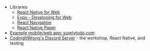 - Libraries
  - [React Native for Web](https://necolas.github.io/react-native-web/docs/)
  - [Expo - Developing for Web](https://docs.expo.dev/workflow/web/)
  - [React Navigation](https://reactnavigation.org/)
  - [React Native Paper](https://reactnativepaper.com/)
- [Example mobile/web app: surelytodo.com](https://surelytodo.com)
- [CodingItWrong's Discord Server](https://discord.gg/zTkEtyx7hk) - the workshop, React Native, and testing
